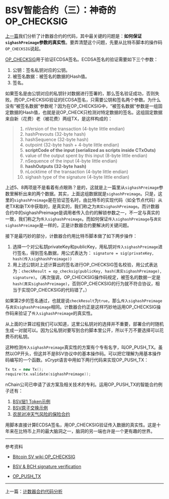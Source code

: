 # BSV智能合约（三）：神奇的OP_CHECKSIG

[上一篇](https://github.com/corper/bsv-smart-contract/blob/master/02-scrypt-code-analysis.md)我们分析了计数器合约的代码，其中最关键的问题是：**如何保证`sighashPreimage`参数的真实性**。要弄清楚这个问题，先要从比特币脚本的操作码`OP_CHECKSIG`说起。

[OP_CHECKSIG](https://wiki.bitcoinsv.io/index.php/OP_CHECKSIG)用于验证ECDSA签名。ECDSA签名的验证需要如下三个参数：

1. 公钥：签名私钥对应的公钥。
2. 被签名数据：被签名的数据的Hash值。
3. 签名。

如果签名是由公钥对应的私钥针对数据进行签署的，那么签名验证成功，否则失败。而OP_CHECKSIG验证的ECDSA签名，只需要公钥和签名两个参数。为什么没有“被签名数据”参数呢？因为在OP_CHECKSIG中，“被签名数据”参数是一组固定数据的Hash值，也就是说OP_CHECK只检测对特定数据的签名。这组固定数据来自新（花费）老（被花费）两组TX，是这样构成的：

> 1. nVersion of the transaction (4-byte little endian)
> 2. hashPrevouts (32-byte hash)
> 3. hashSequence (32-byte hash)
> 4. outpoint (32-byte hash + 4-byte little endian)
> 5. **scriptCode of the input (serialized as scripts inside CTxOuts)**
> 6. value of the output spent by this input (8-byte little endian)
> 7. nSequence of the input (4-byte little endian)
> 8. **hashOutputs (32-byte hash)**
> 9. nLocktime of the transaction (4-byte little endian)
> 10. sighash type of the signature (4-byte little endian)

上述5、8两项是不是看着有点眼熟？是的，这就是上一篇里从`sighashPreimage`参数里解析出来的两个数据。其实，上面这组数据就是`sighashPreimage`。只是，这里的`sighashPreimage`是在验证签名时，由比特币的实现代码（如全节点代码）从老TX和新TX中获取的，是真实的，我们称之为`真实sighashPreimage`。而计数器合约中的sighashPreimage是调用者传入合约的解锁参数之一，不一定与真实的一致，我们称之为`传入sighashPreimage`。而如何保证`传入sighashPreimage`与`真实sighashPreimage`是一样的，正是计数器合约要解决的关键问题。



接下是最巧妙的部分，计数器合约用比特币脚本做了如下两步操作：

1. 选择一个对公私钥privateKey和publicKey，用私钥对`传入sighashPreimage`进行签名，得到签名数据，用公式表达为： `signature = sig(privateKey, hash(传入sighhashPreimage))`
2. 用上述公钥对上述计算出的签名进行OP_CHECKSIG签名校验，用公式表达为：`checkResult = op_checksig(publicKey, hash(真实sighashPreimage), signature)`。（再次强调，OP_CHECKSIG操作码规定，被签名的数据一定是`hash(真实sighashPreimage)`，否则OP_CHECKSIG的行为就不符合协议，相当于实现OP_CHECKSIG的代码错了。）

如果第2步的签名通过，也就是说`checkResult`为`true`，那么`传入sighashPreimage`与`真实sighashPreimage`相同。计数器合约正是这样巧妙地运用OP_CHECKSIG操作码来验证了`传入sighashPreimage`的真实性。

从上面的计算过程我们可以知道，这里公私钥对的选择并不重要，部署合约时随机生成一对就可以。因为公私钥对要写到合约脚本里公开，所以千万不要选择可以花费币的私钥。



这种检测`传入sighashPreimage`真实性的方案有个专有名字，叫OP_PUSH_TX。虽然以OP开头，但这并不是BSV协议中的基本操作码。可以把它理解为用基本操作码编写的一个函数。sCrypt语言中用如下两行代码来实现OP_PUSH_TX：

```c++
Tx tx = new Tx();
require(tx.validate(sighashPreimage));
```



nChain公司已申请了该方案及相关技术的专利。运用OP_PUSH_TX的智能合约例子还有：

1. [BSV层1 Token示例](https://medium.com/coinmonks/layer-1-tokens-on-bitcoin-sv-e78c8abf270d)
2. [BSV原子交换示例](https://medium.com/@xiaohuiliu/atomic-swap-on-bitcoin-sv-abc28e836cd5)
3. [农民对冲天气风险的保险合约](https://medium.com/@Stas33496115/bitcoin-script-engineering-part-ii-ba8095f093c0)



用脚本直接计算ECDSA签名，用OP_CHECKSIG验证传入数据的真实性。这是十年来在比特币上开的最大脑洞之一，脑洞的另一端也许是一个更有趣的世界。

----

参考资料

* [Bitcoin SV wiki OP_CHECKSIG](https://wiki.bitcoinsv.io/index.php/OP_CHECKSIG)

* [BSV & BCH signature verification](https://github.com/bitcoin-sv/bitcoin-sv/blob/master/doc/abc/replay-protected-sighash.md#digest-algorithm)

* [OP_PUSH_TX](https://medium.com/@xiaohuiliu/op-push-tx-3d3d279174c1)

----

上一篇：[计数器合约代码分析](https://github.com/corper/bsv-smart-contract/blob/master/02-scrypt-code-analysis.md)